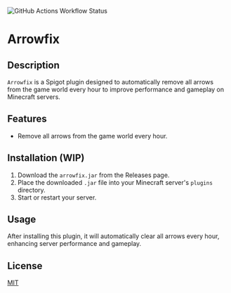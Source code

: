 ![GitHub Actions Workflow Status](https://img.shields.io/github/actions/workflow/status/sakkke/arrowfix/gradle.yml)

# Arrowfix

## Description

`Arrowfix` is a Spigot plugin designed to automatically remove all arrows from the game world every hour to improve
performance and gameplay on Minecraft servers.

## Features

- Remove all arrows from the game world every hour.

## Installation (WIP)

1. Download the `arrowfix.jar` from the Releases page.
2. Place the downloaded `.jar` file into your Minecraft server's `plugins` directory.
3. Start or restart your server.

## Usage

After installing this plugin, it will automatically clear all arrows every hour, enhancing server performance and
gameplay.

## License

[MIT](./LICENSE)